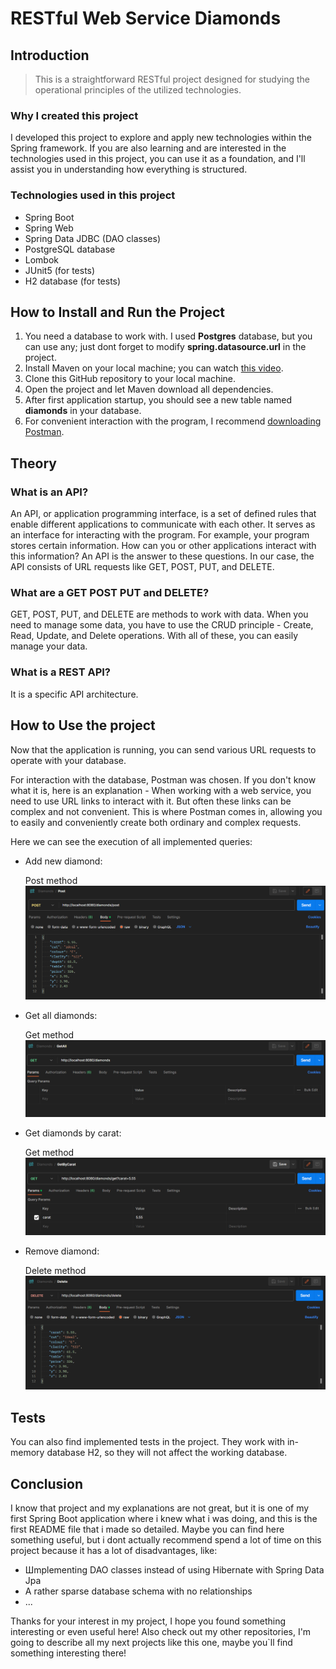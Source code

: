 # RESTful Web Service Diamonds

## Introduction

> This is a straightforward RESTful project designed for studying the operational principles of the utilized technologies.

### Why I created this project

I developed this project to explore and apply new technologies within the Spring framework. If you are also learning and are interested in the technologies used in this project, you can use it as a foundation, and I'll assist you in understanding how everything is structured.

### Technologies used in this project

 - Spring Boot
 - Spring Web
 - Spring Data JDBC (DAO classes)
 - PostgreSQL database
 - Lombok
 - JUnit5 (for tests)
 - H2 database (for tests)

## How to Install and Run the Project

1. You need a database to work with. I used **Postgres** database, but you can use any; just dont forget to modify **spring.datasource.url** in the project.
2. Install Maven on your local machine; you can watch [this video](https://www.youtube.com/watch?v=km3tLti4TCM).
3. Clone this GitHub repository to your local machine.
4. Open the project and let Maven download all dependencies.
5. After first application startup, you should see a new table named **diamonds** in your database.
6. For convenient interaction with the program, I recommend [downloading Postman](https://www.postman.com/downloads/).

## Theory

### What is an API?

An API, or application programming interface, is a set of defined rules that enable different applications to communicate with each other. It serves as an interface for interacting with the program. For example, your program stores certain information. How can you or other applications interact with this information? An API is the answer to these questions. In our case, the API consists of URL requests like GET, POST, PUT, and DELETE.

### What are a GET POST PUT and DELETE?

GET, POST, PUT, and DELETE are methods to work with data. When you need to manage some data, you have to use the CRUD principle - Create, Read, Update, and Delete operations. With all of these, you can easily manage your data.

### What is a REST API?

It is a specific API architecture.

## How to Use the project

Now that the application is running, you can send various URL requests to operate with your database.

For interaction with the database, Postman was chosen. If you don't know what it is, here is an explanation - When working with a web service, you need to use URL links to interact with it. But often these links can be complex and not convenient. This is where Postman comes in, allowing you to easily and conveniently create both ordinary and complex requests.

Here we can see the execution of all implemented queries:

- Add new diamond:
    
    Post method![Collection](src/main/resources/media/post.png)

- Get all diamonds:
    
    Get method![Collection](src/main/resources/media/getAll.png)
    
- Get diamonds by carat:
    
    Get method![Collection](src/main/resources/media/getByCarat.png)
    
- Remove diamond:
    
    Delete method![Collection](src/main/resources/media/delete.png)


## Tests

You can also find implemented tests in the project. They work with in-memory database H2, so they will not affect the working database.

## Conclusion

I know that project and my explanations are not great, but it is one of my first Spring Boot application where i knew what i was doing, and this is the first README file that i made so detailed. Maybe you can find here something useful, but i dont actually recommend spend a lot of time on this project because it has a lot of disadvantages, like:
 - Шmplementing DAO classes instead of using Hibernate with Spring Data Jpa
 - A rather sparse database schema with no relationships
 - ...

Thanks for your interest in my project, I hope you found something interesting or even useful here! Also check out my other repositories, I'm going to describe all my next projects like this one, maybe you`ll find something interesting there!
